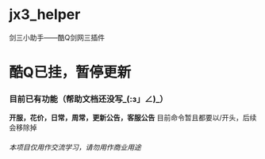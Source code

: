 # jx3_helper
剑三小助手——酷Q剑网三插件

# 酷Q已挂，暂停更新



### 目前已有功能（帮助文档还没写_(:з」∠)_）
**开服，花价，日常，周常，更新公告，客服公告**
目前命令暂且都要以/开头，后续会移除掉

###### 本项目仅用作交流学习，请勿用作商业用途
